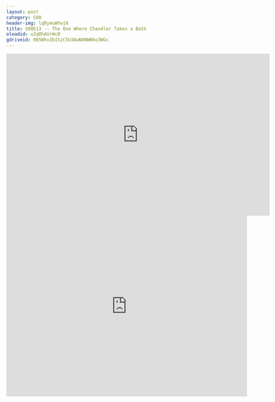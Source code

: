 ```yaml
---
layout: post 
category: S08 
header-img: lqRy4uWYwj8 
title: S08E13 -- The One Where Chandler Takes a Bath 
oloadid: u2qDhAUrWc0 
gdriveid: 0B5Whx3bISzC5U3AwN0NWNko3WGc 
--- 
```

<!--more--> 
<iframe src='https://openload.co/embed/u2qDhAUrWc0/' width='700' height='430' frameborder='0' scrolling='no' allowfullscreen='allowfullscreen'></iframe> 
<iframe src='https://drive.google.com/file/d/0B5Whx3bISzC5U3AwN0NWNko3WGc/preview' width='640' height='480' frameborder='0' scrolling='no' allowfullscreen='allowfullscreen'></iframe> 